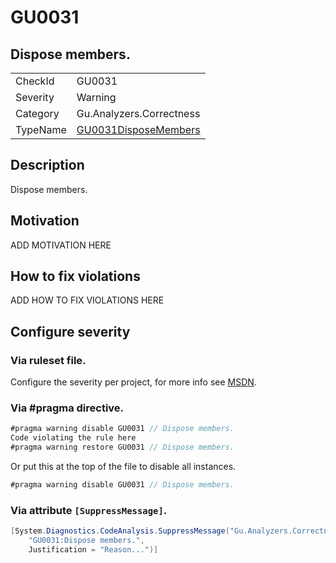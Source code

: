 # GU0031
## Dispose members.

<!-- start generated table -->
<table>
<tr>
  <td>CheckId</td>
  <td>GU0031</td>
</tr>
<tr>
  <td>Severity</td>
  <td>Warning</td>
</tr>
<tr>
  <td>Category</td>
  <td>Gu.Analyzers.Correctness</td>
</tr>
<tr>
  <td>TypeName</td>
  <td><a href="https://github.com/JohanLarsson/Gu.Analyzers/blob/master/Gu.Analyzers.Analyzers/GU0031DisposeMembers.cs">GU0031DisposeMembers</a></td>
</tr>
</table>
<!-- end generated table -->

## Description

Dispose members.

## Motivation

ADD MOTIVATION HERE

## How to fix violations

ADD HOW TO FIX VIOLATIONS HERE

<!-- start generated config severity -->
## Configure severity

### Via ruleset file.

Configure the severity per project, for more info see [MSDN](https://msdn.microsoft.com/en-us/library/dd264949.aspx).

### Via #pragma directive.
```C#
#pragma warning disable GU0031 // Dispose members.
Code violating the rule here
#pragma warning restore GU0031 // Dispose members.
```

Or put this at the top of the file to disable all instances.
```C#
#pragma warning disable GU0031 // Dispose members.
```

### Via attribute `[SuppressMessage]`.

```C#
[System.Diagnostics.CodeAnalysis.SuppressMessage("Gu.Analyzers.Correctness", 
    "GU0031:Dispose members.", 
    Justification = "Reason...")]
```
<!-- end generated config severity -->